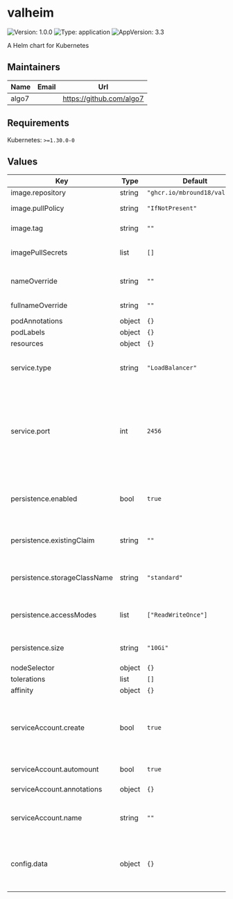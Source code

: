 # valheim

![Version: 1.0.0](https://img.shields.io/badge/Version-1.0.0-informational?style=flat-square) ![Type: application](https://img.shields.io/badge/Type-application-informational?style=flat-square) ![AppVersion: 3.3](https://img.shields.io/badge/AppVersion-3.3-informational?style=flat-square)

A Helm chart for Kubernetes

## Maintainers

| Name | Email | Url |
| ---- | ------ | --- |
| algo7 |  | <https://github.com/algo7> |

## Requirements

Kubernetes: `>=1.30.0-0`

## Values

| Key | Type | Default | Description |
|-----|------|---------|-------------|
| image.repository | string | `"ghcr.io/mbround18/valheim"` | the repository to pull the image from. |
| image.pullPolicy | string | `"IfNotPresent"` | the image pull policy. One of Always, IfNotPresent, or Never. |
| image.tag | string | `""` | Overrides the image tag whose default is the chart appVersion. |
| imagePullSecrets | list | `[]` | This is for the secrets for pulling an image from a private repository. It's likely that you won't need to change this. |
| nameOverride | string | `""` | Overrides the name of the chart. So it becomes release-name-<nameOverride> instead of release-name-chart-name. |
| fullnameOverride | string | `""` | Overrides the full name of the chart. So it becomes <fullnameOverride> |
| podAnnotations | object | `{}` | Add custom annotations to the pod. |
| podLabels | object | `{}` | Add custom labels to the pod. |
| resources | object | `{}` | resource requests and limits |
| service.type | string | `"LoadBalancer"` | Kubernetes Service type. Supported options are ClusterIP, NodePort, and LoadBalancer. You will likely use either LoadBalancer or NodePort. |
| service.port | int | `2456` | The port the service will be exposed on. This is independent of the container port which is will always be 2456, 2457, and 2458. This will be the port you connect to. There will be 2 additional ports opened for game traffic. It's the port here +1 and +2. So if you set this to 2456, the ports opened will be 2456, 2457, and 2458. It's templated in the chart to make this easier. |
| persistence.enabled | bool | `true` | Enable persistence using a PersistentVolumeClaim. If false, an emptyDir volume is used which means all data will be lost when the pod is removed or restarted. |
| persistence.existingClaim | string | `""` | If you want to use an existing claim, specify the claim name here. If this is set, the other settings for persistence are ignored. |
| persistence.storageClassName | string | `"standard"` | StorageClass for dynamically provisioned PersistentVolume. If persistence.existingClaim is set, these values are ignored. |
| persistence.accessModes | list | `["ReadWriteOnce"]` | Access mode for the PersistentVolumeClaim. If persistence.existingClaim is set, these values are ignored. |
| persistence.size | string | `"10Gi"` | Size of the PersistentVolume. If persistence.existingClaim is set, these values are ignored. |
| nodeSelector | object | `{}` | The node selector for pod assignment |
| tolerations | list | `[]` | Tolerations for pod assignment |
| affinity | object | `{}` | Affinity for pod assignment |
| serviceAccount.create | bool | `true` | Specifies whether a service account should be created. It's a security best practice to create a dedicated service account for each application. If create is set to false, then the default service account will be used which is not recommended. |
| serviceAccount.automount | bool | `true` | Automatically mount a ServiceAccount token for the pod |
| serviceAccount.annotations | object | `{}` | Annotations to add to the service account |
| serviceAccount.name | string | `""` | The name of the service account to use. If not set and create is true, a name will be the fullname of the chart (release-name-chart-name). |
| config.data | object | `{}` | List of environment variables to set in the container. See https://github.com/mbround18/valheim-docker?tab=readme-ov-file#environment-variables for all available environment variables. |

